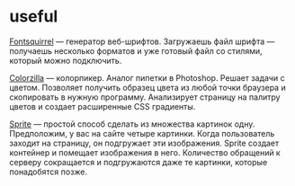 # useful

 <a href="https://www.fontsquirrel.com/">Fontsquirrel</a> — генератор веб-шрифтов. Загружаешь файл шрифта — получаешь несколько форматов и уже готовый файл со стилями, который можно подключить.

 <a href="https://www.colorzilla.com/">Colorzilla</a> — колорпикер. Аналог пипетки в Photoshop. Решает задачи с цветом. Позволяет получить образец цвета из любой точки браузера и скопировать в нужную программу. Анализирует страницу на палитру цветов и создает расширенные CSS градиенты.

<a href="https://www.toptal.com/developers/css/sprite-generator">Sprite</a> — простой способ сделать из множества картинок одну. Предположим, у вас на сайте четыре картинки. Когда пользователь заходит на страницу, он подгружает эти изображения. Sprite создает контейнер и помещает изображения в него. Количество обращений к серверу сокращается и подгружаются даже те картинки, которые понадобятся позже.

